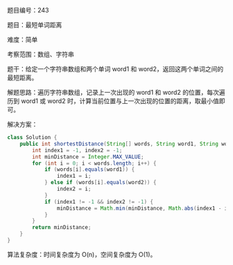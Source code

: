 题目编号：243

题目：最短单词距离

难度：简单

考察范围：数组、字符串

题干：给定一个字符串数组和两个单词 word1 和 word2，返回这两个单词之间的最短距离。

解题思路：遍历字符串数组，记录上一次出现的 word1 和 word2 的位置，每次遍历到 word1 或 word2 时，计算当前位置与上一次出现的位置的距离，取最小值即可。

解决方案：

```java
class Solution {
    public int shortestDistance(String[] words, String word1, String word2) {
        int index1 = -1, index2 = -1;
        int minDistance = Integer.MAX_VALUE;
        for (int i = 0; i < words.length; i++) {
            if (words[i].equals(word1)) {
                index1 = i;
            } else if (words[i].equals(word2)) {
                index2 = i;
            }
            if (index1 != -1 && index2 != -1) {
                minDistance = Math.min(minDistance, Math.abs(index1 - index2));
            }
        }
        return minDistance;
    }
}
```

算法复杂度：时间复杂度为 O(n)，空间复杂度为 O(1)。